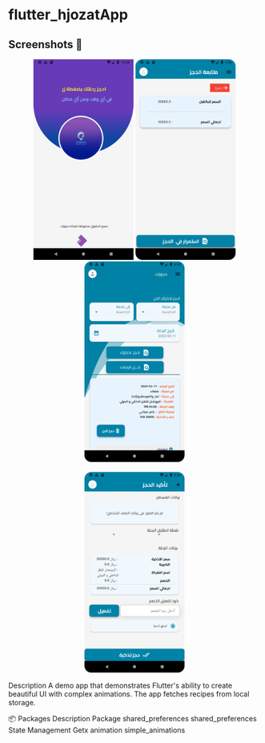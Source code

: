 # flutter_hjozatApp

## Screenshots 📸

<p align="center">
  <img src="Screenshot_1676101088.png" alt="Screenshot 1" width="200"/>
   <img src="Screenshot_4.png" alt="Screenshot 4" width="200"/>
  <img src="Screenshot_20230211_095558.png" alt="Screenshot 3" width="200"/>  <br><br>
 
  <img src="Screenshot_5.png" alt="Screenshot 5" width="200"/>
</p>

Description
A demo app that demonstrates Flutter's ability to create beautiful UI with complex animations. The app fetches recipes from local storage.

📦 Packages
Description	Package
shared_preferences	shared_preferences
State Management	Getx
animation	simple_animations

